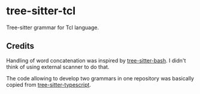 # tree-sitter-tcl

Tree-sitter grammar for Tcl language.


## Credits

Handling of word concatenation was inspired by [tree-sitter-bash]. I didn't
think of using external scanner to do that.

The code allowing to develop two grammars in one repository was basically copied
from [tree-sitter-typescript].


[tree-sitter-bash]: https://github.com/tree-sitter/tree-sitter-bash
[tree-sitter-typescript]: https://github.com/tree-sitter/tree-sitter-typescript
